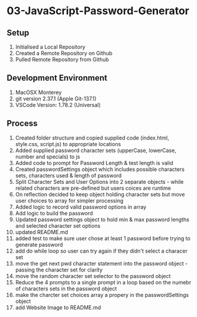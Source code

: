 # 03-JavaScript-Password-Generator

## Setup
1. Initialised a Local Repository
2. Created a Remote Repository on Github
3. Pulled Remote Repository from Github

## Development Environment
1. MacOSX Monterey
2. git version 2.37.1 (Apple Git-137.1)
3. VSCode Version: 1.78.2 (Universal)

## Process
1. Created folder structure and copied supplied code (index.html, style.css, script.js) to appropriate locations
2. Added supplied password character sets (upperCase, lowerCase, number and specials) to js
3. Added code to prompt for Password Length & test length is valid
4. Created passwordSettings object which includes possible characters sets, characters used & length of password
5. Split Character Sets and User Options into 2 separate objects - while related characters are pre-defined but users coices are runtime
6. On reflection decided to keep object holding character sets but move user choices to array for simpler processing
7. Added logic to record valid password options in array
8. Add logic to build the password
9. Updated password settings object to hold min & max password lengths and selected character set options
10. updated README.md
11. added test to make sure user chose at least 1 password before trying to  generate password
12. add do while loop so user can try again if they didn't select a characer set
13. move the get next pwd character statement into the password object - passing the character set for clarity
14. move the random character set selector to the password object
15. Reduce the 4 prompts to a single prompt in a loop based on the numebr of characters sets in the password object
16. make the charcter set choices array a propery in the passwordSettings object
17. add Website Image to README.md
